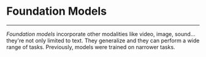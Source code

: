 # Foundation Models
---

*Foundation models* incorporate other modalities like video, image, sound... they're not only limited to text.
They generalize and they can perform a wide range of tasks. Previously, models were trained on narrower tasks. 
